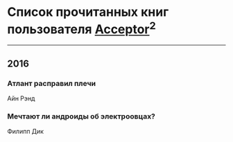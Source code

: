 # Список прочитанных книг пользователя [Acceptor](http://vk.com/id53493576)<sup>2</sup>
---

## 2016

### Атлант расправил плечи
Айн Рэнд


### Мечтают ли андроиды об электроовцах?
Филипп Дик




